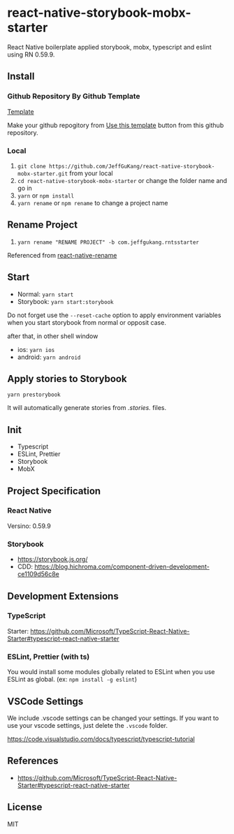 # react-native-storybook-mobx-starter

React Native boilerplate applied storybook, mobx, typescript and eslint using RN 0.59.9.

## Install

### Github Repository By Github Template

[Template](https://github.com/JeffGuKang/react-native-storybook-mobx-starter/generate)

Make your github repogitory from [Use this template](https://github.com/JeffGuKang/react-native-storybook-mobx-starter/generate) button from this github repository.

### Local

1. `git clone https://github.com/JeffGuKang/react-native-storybook-mobx-starter.git` from your local
2. `cd react-native-storybook-mobx-starter` or change the folder name and go in
3. `yarn` or `npm install`
4. `yarn rename` or `npm rename` to change a project name

## Rename Project

1. `yarn rename "RENAME PROJECT" -b com.jeffgukang.rntsstarter`

Referenced from [react-native-rename](https://github.com/junedomingo/react-native-rename)

## Start

- Normal: `yarn start`
- Storybook: `yarn start:storybook`

Do not forget use the `--reset-cache` option to apply environment variables when you start storybook from normal or opposit case. 

after that, in other shell window 

- ios: `yarn ios`
- android: `yarn android`

## Apply stories to Storybook

`yarn prestorybook`

It will automatically generate stories from *.stories.* files.

## Init

- Typescript
- ESLint, Prettier
- Storybook
- MobX

## Project Specification

### React Native

Versino: 0.59.9

### Storybook

- https://storybook.js.org/
- CDD: https://blog.hichroma.com/component-driven-development-ce1109d56c8e

## Development Extensions

### TypeScript

Starter: https://github.com/Microsoft/TypeScript-React-Native-Starter#typescript-react-native-starter

### ESLint, Prettier (with ts)

You would install some modules globally related to ESLint when you use ESLint as global. (ex: `npm install -g eslint`)

## VSCode Settings

We include .vscode settings can be changed your settings.
If you want to use your vscode settings, just delete the `.vscode` folder.

https://code.visualstudio.com/docs/typescript/typescript-tutorial

## References

- <https://github.com/Microsoft/TypeScript-React-Native-Starter#typescript-react-native-starter>

## License

MIT
